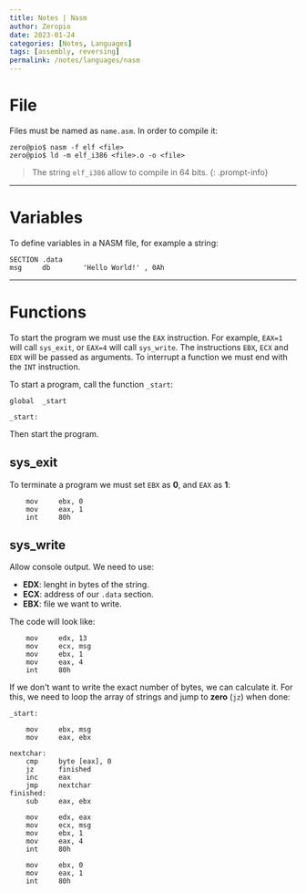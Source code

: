```yaml
---
title: Notes | Nasm
author: Zeropio
date: 2023-01-24
categories: [Notes, Languages]
tags: [assembly, reversing]
permalink: /notes/languages/nasm
---
```


# File
Files must be named as `name.asm`. In order to compile it:
```console
zero@pio$ nasm -f elf <file>
zero@pio$ ld -m elf_i386 <file>.o -o <file>
```

> The string `elf_i386` allow to compile in 64 bits.
{: .prompt-info}

---

# Variables

To define variables in a NASM file, for example a string:
```
SECTION .data
msg     db        'Hello World!' , 0Ah
```

---

# Functions
To start the program we must use the `EAX` instruction. For example, `EAX=1` will call `sys_exit`, or `EAX=4` will call `sys_write`. The instructions `EBX`, `ECX` and `EDX` will be passed as arguments. To interrupt a function we must end with the `INT` instruction.

To start a program, call the function `_start`:
```
global  _start
 
_start:
```

Then start the program.

## sys_exit
To terminate a program we must set `EBX` as **0**, and `EAX` as **1**:
```
    mov     ebx, 0      
    mov     eax, 1
    int     80h
```

## sys_write
Allow console output. We need to use:
- **EDX**: lenght in bytes of the string.
- **ECX**: address of our `.data` section.
- **EBX**: file we want to write.

The code will look like:
```
    mov     edx, 13    
    mov     ecx, msg    
    mov     ebx, 1      
    mov     eax, 4     
    int     80h
```

If we don't want to write the exact number of bytes, we can calculate it. For this, we need to loop the array of strings and jump to **zero** (`jz`) when done:
```
_start:
 
    mov     ebx, msg        
    mov     eax, ebx        

nextchar:
    cmp     byte [eax], 0   
    jz      finished        
    inc     eax                 
    jmp     nextchar         
finished:
    sub     eax, ebx       

    mov     edx, eax        
    mov     ecx, msg        
    mov     ebx, 1
    mov     eax, 4
    int     80h
 
    mov     ebx, 0
    mov     eax, 1
    int     80h
```



